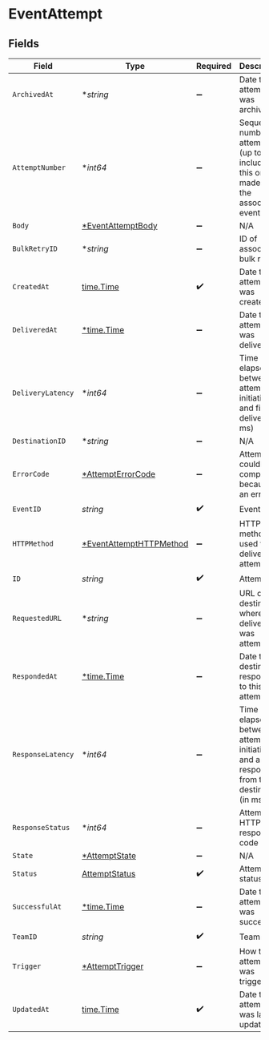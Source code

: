 # EventAttempt


## Fields

| Field                                                                                      | Type                                                                                       | Required                                                                                   | Description                                                                                |
| ------------------------------------------------------------------------------------------ | ------------------------------------------------------------------------------------------ | ------------------------------------------------------------------------------------------ | ------------------------------------------------------------------------------------------ |
| `ArchivedAt`                                                                               | **string*                                                                                  | :heavy_minus_sign:                                                                         | Date the attempt was archived                                                              |
| `AttemptNumber`                                                                            | **int64*                                                                                   | :heavy_minus_sign:                                                                         | Sequential number of attempts (up to and including this one) made for the associated event |
| `Body`                                                                                     | [*EventAttemptBody](../../models/shared/eventattemptbody.md)                               | :heavy_minus_sign:                                                                         | N/A                                                                                        |
| `BulkRetryID`                                                                              | **string*                                                                                  | :heavy_minus_sign:                                                                         | ID of associated bulk retry                                                                |
| `CreatedAt`                                                                                | [time.Time](https://pkg.go.dev/time#Time)                                                  | :heavy_check_mark:                                                                         | Date the attempt was created                                                               |
| `DeliveredAt`                                                                              | [*time.Time](https://pkg.go.dev/time#Time)                                                 | :heavy_minus_sign:                                                                         | Date the attempt was delivered                                                             |
| `DeliveryLatency`                                                                          | **int64*                                                                                   | :heavy_minus_sign:                                                                         | Time elapsed between attempt initiation and final delivery (in ms)                         |
| `DestinationID`                                                                            | **string*                                                                                  | :heavy_minus_sign:                                                                         | N/A                                                                                        |
| `ErrorCode`                                                                                | [*AttemptErrorCode](../../models/shared/attempterrorcode.md)                               | :heavy_minus_sign:                                                                         | Attempt could not complete because of an error                                             |
| `EventID`                                                                                  | *string*                                                                                   | :heavy_check_mark:                                                                         | Event ID                                                                                   |
| `HTTPMethod`                                                                               | [*EventAttemptHTTPMethod](../../models/shared/eventattempthttpmethod.md)                   | :heavy_minus_sign:                                                                         | HTTP method used to deliver the attempt                                                    |
| `ID`                                                                                       | *string*                                                                                   | :heavy_check_mark:                                                                         | Attempt ID                                                                                 |
| `RequestedURL`                                                                             | **string*                                                                                  | :heavy_minus_sign:                                                                         | URL of the destination where delivery was attempted                                        |
| `RespondedAt`                                                                              | [*time.Time](https://pkg.go.dev/time#Time)                                                 | :heavy_minus_sign:                                                                         | Date the destination responded to this attempt                                             |
| `ResponseLatency`                                                                          | **int64*                                                                                   | :heavy_minus_sign:                                                                         | Time elapsed between attempt initiation and a response from the destination (in ms)        |
| `ResponseStatus`                                                                           | **int64*                                                                                   | :heavy_minus_sign:                                                                         | Attempt's HTTP response code                                                               |
| `State`                                                                                    | [*AttemptState](../../models/shared/attemptstate.md)                                       | :heavy_minus_sign:                                                                         | N/A                                                                                        |
| `Status`                                                                                   | [AttemptStatus](../../models/shared/attemptstatus.md)                                      | :heavy_check_mark:                                                                         | Attempt status                                                                             |
| `SuccessfulAt`                                                                             | [*time.Time](https://pkg.go.dev/time#Time)                                                 | :heavy_minus_sign:                                                                         | Date the attempt was successful                                                            |
| `TeamID`                                                                                   | *string*                                                                                   | :heavy_check_mark:                                                                         | Team ID                                                                                    |
| `Trigger`                                                                                  | [*AttemptTrigger](../../models/shared/attempttrigger.md)                                   | :heavy_minus_sign:                                                                         | How the attempt was triggered                                                              |
| `UpdatedAt`                                                                                | [time.Time](https://pkg.go.dev/time#Time)                                                  | :heavy_check_mark:                                                                         | Date the attempt was last updated                                                          |